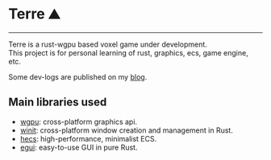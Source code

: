 # Terre ⛰️

---
Terre is a rust-wgpu based voxel game under development.  
This project is for personal learning of rust, graphics, ecs, game engine, etc.

Some dev-logs are published on my [blog](http://koiro.xyz).

## Main libraries used
- [wgpu](https://github.com/gfx-rs/wgpu): cross-platform graphics api.
- [winit](https://github.com/rust-windowing/winit): cross-platform window creation and management in Rust.
- [hecs](https://github.com/Ralith/hecs): high-performance, minimalist ECS.
- [egui](https://github.com/emilk/egui): easy-to-use GUI in pure Rust.
